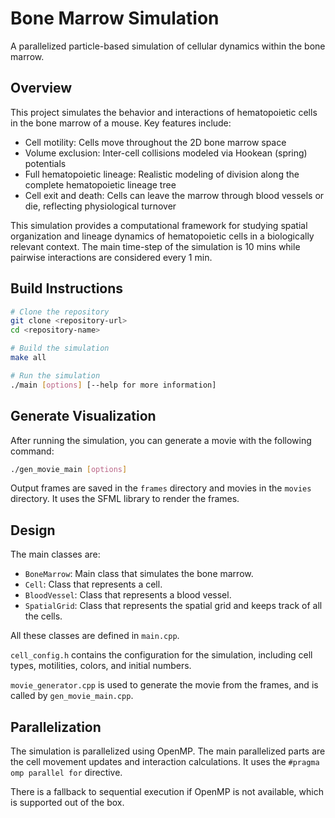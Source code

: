 # Bone Marrow Simulation

A parallelized particle-based simulation of cellular dynamics within the bone marrow.

## Overview

This project simulates the behavior and interactions of hematopoietic cells in the bone marrow of a mouse. Key features include:

- Cell motility: Cells move throughout the 2D bone marrow space
- Volume exclusion: Inter-cell collisions modeled via Hookean (spring) potentials
- Full hematopoietic lineage: Realistic modeling of division along the complete hematopoietic lineage tree
- Cell exit and death: Cells can leave the marrow through blood vessels or die, reflecting physiological turnover

This simulation provides a computational framework for studying spatial organization and lineage dynamics of hematopoietic cells in a biologically relevant context. The main time-step of the simulation is 10 mins while pairwise interactions are considered every 1 min. 

## Build Instructions

```bash
# Clone the repository
git clone <repository-url>
cd <repository-name>

# Build the simulation
make all

# Run the simulation
./main [options] [--help for more information]
```

## Generate Visualization

After running the simulation, you can generate a movie with the following command:

```bash
./gen_movie_main [options]
```

Output frames are saved in the `frames` directory and movies in the `movies` directory. It uses the SFML library to render the frames.

## Design

The main classes are:

- `BoneMarrow`: Main class that simulates the bone marrow.
- `Cell`: Class that represents a cell.
- `BloodVessel`: Class that represents a blood vessel.
- `SpatialGrid`: Class that represents the spatial grid and keeps track of all the cells.

All these classes are defined in `main.cpp`.

`cell_config.h` contains the configuration for the simulation, including cell types, motilities, colors, and initial numbers.

`movie_generator.cpp` is used to generate the movie from the frames, and is called by `gen_movie_main.cpp`.

## Parallelization

The simulation is parallelized using OpenMP. The main parallelized parts are the cell movement updates and interaction calculations. It uses the `#pragma omp parallel for` directive.

There is a fallback to sequential execution if OpenMP is not available, which is supported out of the box.

